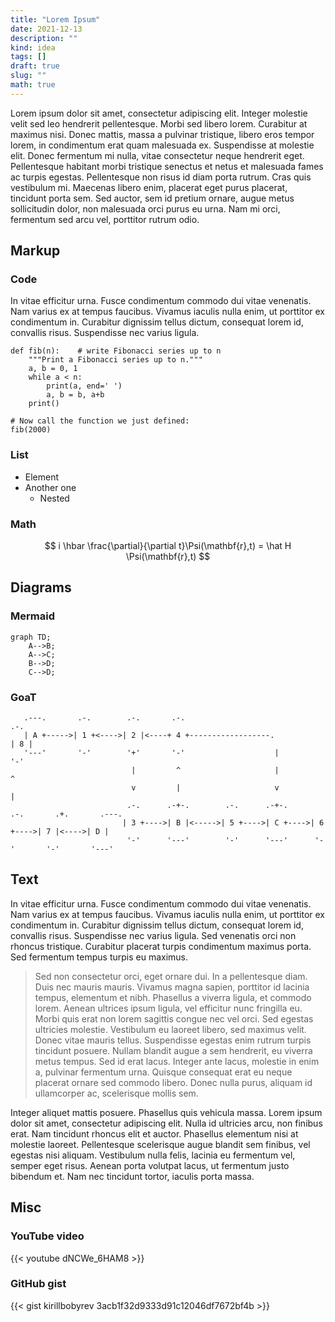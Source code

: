 ```yaml
---
title: "Lorem Ipsum"
date: 2021-12-13
description: ""
kind: idea
tags: []
draft: true
slug: ""
math: true
---
```


Lorem ipsum dolor sit amet, consectetur adipiscing elit. Integer molestie velit
sed leo hendrerit pellentesque. Morbi sed libero lorem. Curabitur at maximus
nisi. Donec mattis, massa a pulvinar tristique, libero eros tempor lorem, in
condimentum erat quam malesuada ex. Suspendisse at molestie elit. Donec
fermentum mi nulla, vitae consectetur neque hendrerit eget. Pellentesque
habitant morbi tristique senectus et netus et malesuada fames ac turpis
egestas. Pellentesque non risus id diam porta rutrum. Cras quis vestibulum mi.
Maecenas libero enim, placerat eget purus placerat, tincidunt porta sem. Sed
auctor, sem id pretium ornare, augue metus sollicitudin dolor, non malesuada
orci purus eu urna. Nam mi orci, fermentum sed arcu vel, porttitor rutrum odio.

## Markup

### Code

In vitae efficitur urna. Fusce condimentum commodo dui vitae venenatis. Nam
varius ex at tempus faucibus. Vivamus iaculis nulla enim, ut porttitor ex
condimentum in. Curabitur dignissim tellus dictum, consequat lorem id,
convallis risus. Suspendisse nec varius ligula.

```python{hl_lines=[2, 4]}
def fib(n):    # write Fibonacci series up to n
    """Print a Fibonacci series up to n."""
    a, b = 0, 1
    while a < n:
        print(a, end=' ')
        a, b = b, a+b
    print()

# Now call the function we just defined:
fib(2000)
```

### List

- Element
- Another one
  - Nested

### Math

$$
  i \hbar \frac{\partial}{\partial t}\Psi(\mathbf{r},t) = \hat H \Psi(\mathbf{r},t)
$$

## Diagrams

### Mermaid

```mermaid
graph TD;
    A-->B;
    A-->C;
    B-->D;
    C-->D;
```

### GoaT

```goat
   .---.       .-.        .-.       .-.                                       .-.
   | A +----->| 1 +<---->| 2 |<----+ 4 +------------------.                  | 8 |
   '---'       '-'        '+'       '-'                    |                  '-'
                           |         ^                     |                   ^
                           v         |                     v                   |
                          .-.      .-+-.        .-.      .-+-.      .-.       .+.       .---.
                         | 3 +---->| B |<----->| 5 +---->| C +---->| 6 +---->| 7 |<---->| D |
                          '-'      '---'        '-'      '---'      '-'       '-'       '---'
```

## Text

In vitae efficitur urna. Fusce condimentum commodo dui vitae venenatis. Nam
varius ex at tempus faucibus. Vivamus iaculis nulla enim, ut porttitor ex
condimentum in. Curabitur dignissim tellus dictum, consequat lorem id,
convallis risus. Suspendisse nec varius ligula. Sed venenatis orci non rhoncus
tristique. Curabitur placerat turpis condimentum maximus porta. Sed fermentum
tempus turpis eu maximus.

> Sed non consectetur orci, eget ornare dui. In a pellentesque diam. Duis nec
  mauris mauris. Vivamus magna sapien, porttitor id lacinia tempus, elementum et
  nibh. Phasellus a viverra ligula, et commodo lorem. Aenean ultrices ipsum
  ligula, vel efficitur nunc fringilla eu. Morbi quis erat non lorem sagittis
  congue nec vel orci. Sed egestas ultricies molestie. Vestibulum eu laoreet
  libero, sed maximus velit. Donec vitae mauris tellus. Suspendisse egestas enim
  rutrum turpis tincidunt posuere. Nullam blandit augue a sem hendrerit, eu
  viverra metus tempus. Sed id erat lacus. Integer ante lacus, molestie in enim
  a, pulvinar fermentum urna. Quisque consequat erat eu neque placerat ornare sed
  commodo libero. Donec nulla purus, aliquam id ullamcorper ac, scelerisque
  mollis sem.

Integer aliquet mattis posuere. Phasellus quis vehicula massa. Lorem ipsum
dolor sit amet, consectetur adipiscing elit. Nulla id ultricies arcu, non
finibus erat. Nam tincidunt rhoncus elit et auctor. Phasellus elementum nisi at
molestie laoreet. Pellentesque scelerisque augue blandit sem finibus, vel
egestas nisi aliquam. Vestibulum nulla felis, lacinia eu fermentum vel, semper
eget risus. Aenean porta volutpat lacus, ut fermentum justo bibendum et. Nam
nec tincidunt tortor, iaculis porta massa.

## Misc

### YouTube video

{{< youtube dNCWe_6HAM8 >}}

### GitHub gist

{{< gist kirillbobyrev 3acb1f32d9333d91c12046df7672bf4b >}}
